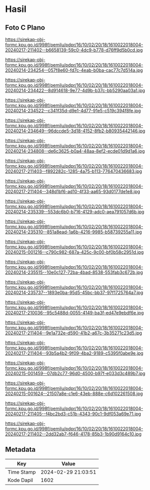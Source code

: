 # Hasil

## Foto C Plano

https://sirekap-obj-formc.kpu.go.id/998f/pemilu/pdpr/16/10/02/20/18/1610022018004-20240217-211402--b6658139-59c0-4dc9-b778-d76ff9d5b0cd.jpg

https://sirekap-obj-formc.kpu.go.id/998f/pemilu/pdpr/16/10/02/20/18/1610022018004-20240214-234254--057f8e60-fd7c-4eab-b0ba-cac77c7d514a.jpg

https://sirekap-obj-formc.kpu.go.id/998f/pemilu/pdpr/16/10/02/20/18/1610022018004-20240214-234422--8d914618-9e77-4d9b-b37c-bb5290aa03a1.jpg

https://sirekap-obj-formc.kpu.go.id/998f/pemilu/pdpr/16/10/02/20/18/1610022018004-20240214-234522--c341f35d-d9e1-4d77-91e5-c519c394f8fe.jpg

https://sirekap-obj-formc.kpu.go.id/998f/pemilu/pdpr/16/10/02/20/18/1610022018004-20240214-234649--96dccde5-3d18-4152-8fb2-b80935442146.jpg

https://sirekap-obj-formc.kpu.go.id/998f/pemilu/pdpr/16/10/02/20/18/1610022018004-20240214-234808--de6c3625-b0a4-48aa-8ef2-ecde01d9d1a6.jpg

https://sirekap-obj-formc.kpu.go.id/998f/pemilu/pdpr/16/10/02/20/18/1610022018004-20240217-211403--f892282c-1285-4a75-b113-776470436683.jpg

https://sirekap-obj-formc.kpu.go.id/998f/pemilu/pdpr/16/10/02/20/18/1610022018004-20240217-211404--348d1bf6-ad10-4f33-aa65-93d0177de1e8.jpg

https://sirekap-obj-formc.kpu.go.id/998f/pemilu/pdpr/16/10/02/20/18/1610022018004-20240214-235339--553dc6b0-b716-4129-adc0-aea791057d6b.jpg

https://sirekap-obj-formc.kpu.go.id/998f/pemilu/pdpr/16/10/02/20/18/1610022018004-20240214-235310--851a8ead-1a6b-4216-9985-b58739255a11.jpg

https://sirekap-obj-formc.kpu.go.id/998f/pemilu/pdpr/16/10/02/20/18/1610022018004-20240215-001216--c790c982-687a-425c-9c00-bf0b58c2951d.jpg

https://sirekap-obj-formc.kpu.go.id/998f/pemilu/pdpr/16/10/02/20/18/1610022018004-20240214-235515--10e0c127-72ba-4bad-8538-553fab3c672b.jpg

https://sirekap-obj-formc.kpu.go.id/998f/pemilu/pdpr/16/10/02/20/18/1610022018004-20240214-235737--1893e0ba-95d5-45bc-bb37-97f1725764a7.jpg

https://sirekap-obj-formc.kpu.go.id/998f/pemilu/pdpr/16/10/02/20/18/1610022018004-20240217-210036--95c5488d-0055-4149-ba3f-ed47e9ebdf6e.jpg

https://sirekap-obj-formc.kpu.go.id/998f/pemilu/pdpr/16/10/02/20/18/1610022018004-20240217-211404--9e1a732e-d590-41b2-a67c-3b35271c23d5.jpg

https://sirekap-obj-formc.kpu.go.id/998f/pemilu/pdpr/16/10/02/20/18/1610022018004-20240217-211404--93b5a4b2-9f09-4ba2-9189-c5395f0abe9e.jpg

https://sirekap-obj-formc.kpu.go.id/998f/pemilu/pdpr/16/10/02/20/18/1610022018004-20240215-001459--07db2c77-96d0-4500-b97f-e033d3c489b7.jpg

https://sirekap-obj-formc.kpu.go.id/998f/pemilu/pdpr/16/10/02/20/18/1610022018004-20240215-001624--21507a8e-c1e6-43eb-888e-c6d102261508.jpg

https://sirekap-obj-formc.kpu.go.id/998f/pemilu/pdpr/16/10/02/20/18/1610022018004-20240217-211405--f4bc2bd3-c51b-4343-90c1-9df053a69e71.jpg

https://sirekap-obj-formc.kpu.go.id/998f/pemilu/pdpr/16/10/02/20/18/1610022018004-20240217-211402--2dd32ab7-f646-4178-85b3-1b90d9164c10.jpg


## Metadata

| Key        | Value               |
| ---------- | ------------------- |
| Time Stamp | 2024-02-29 21:03:51 |
| Kode Dapil | 1602                |



